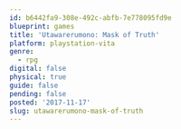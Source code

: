 ```yaml
---
id: b6442fa9-308e-492c-abfb-7e778095fd9e
blueprint: games
title: 'Utawarerumono: Mask of Truth'
platform: playstation-vita
genre:
  - rpg
digital: false
physical: true
guide: false
pending: false
posted: '2017-11-17'
slug: utawarerumono-mask-of-truth
---
```

